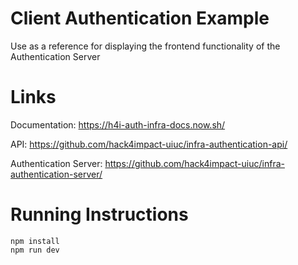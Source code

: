 # Client Authentication Example

Use as a reference for displaying the frontend functionality of the Authentication Server

# Links

Documentation: https://h4i-auth-infra-docs.now.sh/

API: https://github.com/hack4impact-uiuc/infra-authentication-api/

Authentication Server: https://github.com/hack4impact-uiuc/infra-authentication-server/

# Running Instructions

```
npm install
npm run dev
```

